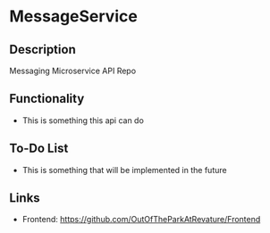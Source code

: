 # MessageService
## Description
Messaging Microservice API Repo

## Functionality
* This is something this api can do
  
## To-Do List
* This is something that will be implemented in the future

## Links
* Frontend: https://github.com/OutOfTheParkAtRevature/Frontend

